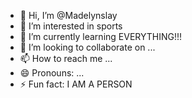 - 👋 Hi, I’m @Madelynslay
- 👀 I’m interested in sports
- 🌱 I’m currently learning EVERYTHING!!!
- 💞️ I’m looking to collaborate on ...
- 📫 How to reach me ...
- 😄 Pronouns: ...
- ⚡ Fun fact: I AM A PERSON

<!---
Madelynslay/Madelynslay is a ✨ special ✨ repository because its `README.md` (this file) appears on your GitHub profile.
You can click the Preview link to take a look at your changes.
--->
